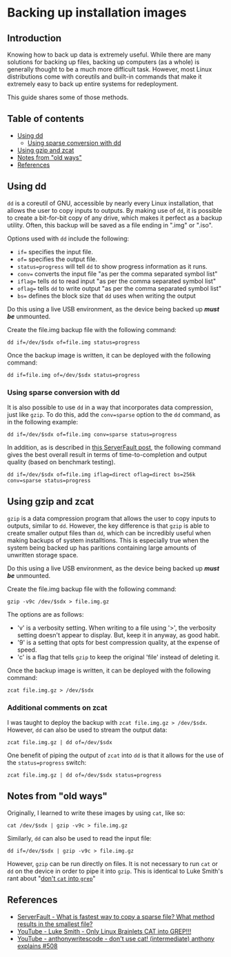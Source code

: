 Backing up installation images
==============================

Introduction
------------

Knowing how to back up data is extremely useful. While there are many solutions for backing up files, backing up computers (as a whole) is generally thought to be a much more difficult task. However, most Linux distributions come with coreutils and built-in commands that make it extremely easy to back up entire systems for redeployment.

This guide shares some of those methods.

Table of contents
-----------------

- [Using dd](#using-dd)
    - [Using sparse conversion with dd](#using-sparse-conversion-with-dd)
- [Using gzip and zcat](#using-gzip-and-zcat)
- [Notes from "old ways"](#notes-from-"old-ways")
- [References](#references)

Using dd
--------

`dd` is a coreutil of GNU, accessible by nearly every Linux installation, that allows the user to copy inputs to outputs. By making use of `dd`, it is possible to create a bit-for-bit copy of any drive, which makes it perfect as a backup utility. Often, this backup will be saved as a file ending in ".img" or ".iso".

Options used with `dd` include the following:

- `if=` specifies the input file.
- `of=` specifies the output file.
- `status=progress` will tell `dd` to show progress information as it runs.
- `conv=` converts the input file "as per the comma separated symbol list"
- `iflag=` tells `dd` to read input "as per the comma separated symbol list"
- `oflag=` tells `dd` to write output "as per the comma separated symbol list"
- `bs=` defines the block size that `dd` uses when writing the output

Do this using a live USB environment, as the device being backed up ***must be*** unmounted.

Create the file.img backup file with the following command:

```
dd if=/dev/$sdx of=file.img status=progress
```

Once the backup image is written, it can be deployed with the following command:

```
dd if=file.img of=/dev/$sdx status=progress
```

### Using sparse conversion with dd

It is also possible to use `dd` in a way that incorporates data compression, just like `gzip`. To do this, add the `conv=sparse` option to the `dd` command, as in the following example:

```
dd if=/dev/$sdx of=file.img conv=sparse status=progress
```

In addition, as is described in [this ServerFault post](https://serverfault.com/questions/665335/what-is-fastest-way-to-copy-a-sparse-file-what-method-results-in-the-smallest-f), the following command gives the best overall result in terms of time-to-completion and output quality (based on benchmark testing).

```
dd if=/dev/$sdx of=file.img iflag=direct oflag=direct bs=256k conv=sparse status=progress
```

Using gzip and zcat
-------------------

`gzip` is a data compression program that allows the user to copy inputs to outputs, similar to `dd`. However, the key difference is that `gzip` is able to create smaller output files than `dd`, which can be incredibly useful when making backups of system installtions. This is especially true when the system being backed up has paritions containing large amounts of unwritten storage space.

Do this using a live USB environment, as the device being backed up ***must be*** unmounted.

Create the file.img backup file with the following command:

```
gzip -v9c /dev/$sdx > file.img.gz
```

The options are as follows:

- 'v' is a verbosity setting. When writing to a file using '>', the verbosity setting doesn't appear to display. But, keep it in anyway, as good habit.
- '9' is a setting that opts for best compression quality, at the expense of speed.
- 'c' is a flag that tells `gzip` to keep the original 'file' instead of deleting it.

Once the backup image is written, it can be deployed with the following command:

```
zcat file.img.gz > /dev/$sdx
```

### Additional comments on zcat

I was taught to deploy the backup with `zcat file.img.gz > /dev/$sdx`. However, `dd` can also be used to stream the output data:

```
zcat file.img.gz | dd of=/dev/$sdx
```

One benefit of piping the output of `zcat` into `dd` is that it allows for the use of the `status=progress` switch:

```
zcat file.img.gz | dd of=/dev/$sdx status=progress
```

Notes from "old ways"
---------------------

Originally, I learned to write these images by using `cat`, like so:

```
cat /dev/$sdx | gzip -v9c > file.img.gz
```

Similarly, `dd` can also be used to read the input file:

```
dd if=/dev/$sdx | gzip -v9c > file.img.gz
```

However, `gzip` can be run directly on files. It is not necessary to run `cat` or `dd` on the device in order to pipe it into `gzip`. This is identical to Luke Smith's rant about "[don't `cat` into `grep`](https://www.youtube.com/watch?v=82NBMvx6vFY)"

References
----------

- [ServerFault - What is fastest way to copy a sparse file? What method results in the smallest file?](https://serverfault.com/questions/665335/what-is-fastest-way-to-copy-a-sparse-file-what-method-results-in-the-smallest-f)
- [YouTube - Luke Smith - Only Linux Brainlets CAT into GREP!!!](https://www.youtube.com/watch?v=82NBMvx6vFY)
- [YouTube - anthonywritescode - don't use cat! (intermediate) anthony explains #508](https://www.youtube.com/watch?v=vWMiBVkdJjA)
